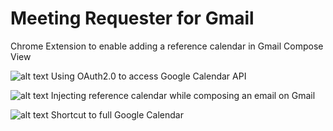 # Meeting Requester for Gmail

Chrome Extension to enable adding a reference calendar in Gmail Compose View

![alt text](https://github.com/tchuang928/Meeting-Requester-For-Gmail/blob/master/public/gif/auth.gif)
Using OAuth2.0 to access Google Calendar API

![alt text](https://github.com/tchuang928/Meeting-Requester-For-Gmail/blob/master/public/gif/keyword.gif)
Injecting reference calendar while composing an email on Gmail

![alt text](https://github.com/tchuang928/Meeting-Requester-For-Gmail/blob/master/public/gif/shortcut.gif)
Shortcut to full Google Calendar
